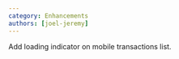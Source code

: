```yaml
---
category: Enhancements
authors: [joel-jeremy]
---
```


Add loading indicator on mobile transactions list.
